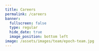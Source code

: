 ```yaml
---
title: Careers
permalink: /careers
banner:
  fullscreen: false
  type: regular
  hide_date: true
  image_position: bottom left
image: /assets/images/team/epoch-team.jpg
---
```


<head>
	<style>
		.job-list {
          display: grid;
          grid-template-columns: 1fr;
          grid-auto-rows: 1fr;
    	}
		.job {
			vertical-align: top;
			color: #111;
			border: 2px solid gray;
			padding: 10px 10px 10px 30px;
			margin-bottom: 10px;
      width: 95%;
      display: flex;
      flex-direction: column;
		}

    .apply-button {
      margin-top: auto;
    }

    .job {
      border-radius: 5px;
    }

    .job:hover {
      text-decoration: none;
      box-shadow: 0px 0px 5px 3px rgb(0 0 0 / 20%);
    }

    .job:hover .apply-button {
      text-decoration: underline;
    }

	</style>
</head>

<!-- {: .tex2jax_ignore } -->

# Why Work with Epoch?

* You can work on crucial problems that directly inform AI governance and strategy
* You can gain valuable career experience performing high-quality research
* we offer a relatively easy ramp into the field of AI governance and forecasting with valuable guidance and mentoring
* You can work remotely from anywhere in the world: We expect to organise group retreats every 6 months to do in-person coworking, and offer support with visa applications

# What We’re Looking For

You may be an especially good fit for our team if you:

* Have experience producing high-quality research
* Have a background in Economics, Machine Learning, Engineering (especially Hardware or Software Engineering)
* Are familiar with recent AI developments, technical AI safety, or AI governance
* Are self-directed and have a desire for impact

Bear in mind that you don’t need to know about all of these things to be a strong candidate. If you think you might be a good fit for us, please apply! If you’re unsure whether this is the right role for you, we strongly encourage you to apply anyway.

*Applications will open in June. Register your interest below to be notified.*

# Open Positions

{% assign list = site.data.jobs %}
{% include box_list.html button="Apply" sameRowHeight=true %}

